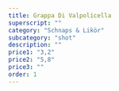 ```yaml
---
title: Grappa Di Valpolicella
superscript: ""
category: "Schnaps & Likör"
subcategory: "shot"
description: ""
price1: "3,2"
price2: "5,8"
price3: ""
order: 1
---
```

